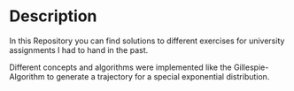 # Description

In this Repository you can find solutions to different exercises for university assignments I had to hand in the past.

Different concepts and algorithms were implemented like the Gillespie-Algorithm to generate a trajectory for a special exponential distribution.


